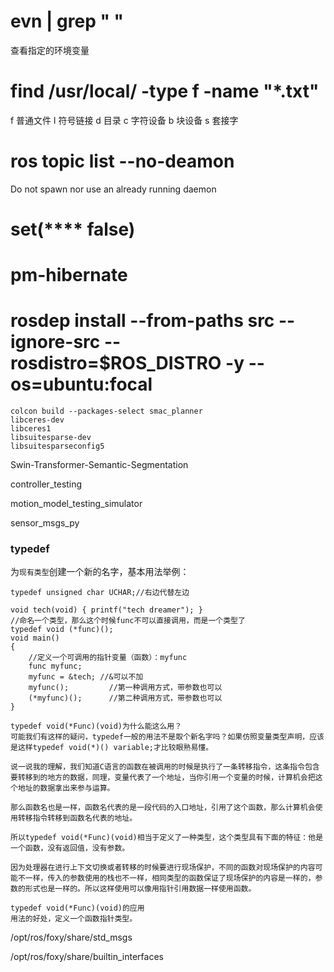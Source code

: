 # evn | grep " "

查看指定的环境变量



# find /usr/local/ -type f -name "*.txt"

f 普通文件
l 符号链接
d 目录
c 字符设备
b 块设备
s 套接字



# ros topic list --no-deamon

Do not spawn nor use an already running daemon



# set(**** false)



# pm-hibernate



# rosdep install --from-paths src --ignore-src --rosdistro=$ROS_DISTRO -y --os=ubuntu:focal



```
colcon build --packages-select smac_planner
libceres-dev
libceres1
libsuitesparse-dev
libsuitesparseconfig5
```





Swin-Transformer-Semantic-Segmentation

controller_testing

motion_model_testing_simulator

sensor_msgs_py





### **typedef**

为`现有类型`创建一个新的名字，基本用法举例：

```text
typedef unsigned char UCHAR;//右边代替左边

void tech(void) { printf("tech dreamer"); }
//命名一个类型，那么这个时候func不可以直接调用，而是一个类型了
typedef void (*func)();
void main()
{
    //定义一个可调用的指针变量（函数）：myfunc
    func myfunc;
    myfunc = &tech; //&可以不加
    myfunc();         //第一种调用方式，带参数也可以
    (*myfunc)();      //第二种调用方式，带参数也可以
}

typedef void(*Func)(void)为什么能这么用？
可能我们有这样的疑问，typedef一般的用法不是取个新名字吗？如果仿照变量类型声明，应该是这样typedef void(*)() variable;才比较眼熟易懂。

说一说我的理解，我们知道C语言的函数在被调用的时候是执行了一条转移指令，这条指令包含要转移到的地方的数据，同理，变量代表了一个地址，当你引用一个变量的时候，计算机会把这个地址的数据拿出来参与运算。

那么函数名也是一样，函数名代表的是一段代码的入口地址，引用了这个函数，那么计算机会使用转移指令转移到函数名代表的地址。

所以typedef void(*Func)(void)相当于定义了一种类型，这个类型具有下面的特征：他是一个函数，没有返回值，没有参数。

因为处理器在进行上下文切换或者转移的时候要进行现场保护，不同的函数对现场保护的内容可能不一样，传入的参数使用的栈也不一样，相同类型的函数保证了现场保护的内容是一样的，参数的形式也是一样的。所以这样使用可以像用指针引用数据一样使用函数。

typedef void(*Func)(void)的应用
用法的好处，定义一个函数指针类型。
```



/opt/ros/foxy/share/std_msgs

/opt/ros/foxy/share/builtin_interfaces
